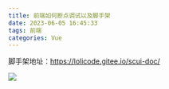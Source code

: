 ```yaml
---
title: 前端如何断点调试以及脚手架
date: 2023-06-05 16:45:33
tags: 前端
categories: Vue
---
```


脚手架地址：https://lolicode.gitee.io/scui-doc/

<!-- more -->

![](https://img.wuzhouboy.top/blog/20230605164533/a0374001-0bf8-4b1c-879e-3ab72108458d.png)

